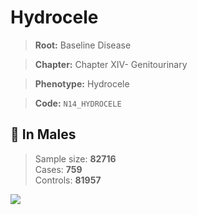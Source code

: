 # Hydrocele

> **Root:** Baseline Disease  

> **Chapter:** Chapter XIV- Genitourinary  

> **Phenotype:** Hydrocele  

> **Code:** `N14_HYDROCELE`

## 👨 In Males  
> Sample size: **82716**  
> Cases: **759**  
> Controls: **81957**
<img src="/Disease/Figures/ALL/Incidence/N14_HYDROCELE.png"/>
<CsvTable src="/Disease/Data/ALL/Incidence/COX_N14_HYDROCELE.csv" label="🔍 View full results" />

